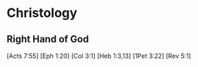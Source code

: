 # Christology


## Right Hand of God

[Acts 7:55]
[Eph 1:20]
[Col 3:1]
[Heb 1:3,13]
[1Pet 3:22]
[Rev 5:1]
